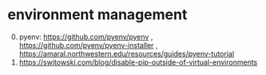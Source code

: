 # environment management
0. pyenv: https://github.com/pyenv/pyenv , https://github.com/pyenv/pyenv-installer , https://amaral.northwestern.edu/resources/guides/pyenv-tutorial
1. https://switowski.com/blog/disable-pip-outside-of-virtual-environments
